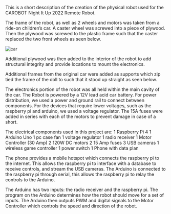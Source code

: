 This is a short description of the creation of the physical robot used for the CAROBOT Night It Up 2022 Remote Robot. 

The frame of the robot, as well as 2 wheels and motors was taken from a ride-on children’s car. A caster wheel was screwed into a piece of plywood. Then the plywood was screwed to the plastic frame such that the caster replaced the two front wheels as seen below. 

![car](https://github.com//carobot/blob/NIU-Remote-Robot/PXL_20220630_161905990(2).jpg?raw=true)

Additional plywood was then added to the interior of the robot to add structural integrity and provide locations to mount the electronics. 

Additional frames from the original car were added as supports which zip tied the frame of the doll to such that it stood up straight as seen below.

The electronics portion of the robot was all held within the main cavity of the car. The Robot is powered by a 12V lead acid car battery. For power distribution, we used a power and ground rail to connect between components. For the devices that require lower voltages, such as the raspberry pi and arduino, we used a voltage regulator. The 15A fuses were added in series with each of the motors to prevent damage in case of a short. 

The electrical components used in this project are:
1 Raspberry Pi 4
1 Arduino Uno
1 pc case fan
1 voltage regulator
1 radio receiver
1 Motor Controller (30 Amp)
2 120W DC motors 
2 15 Amp fuses
3 USB cameras
1 wireless game controller
1 power switch
1 Phone with data plan


The phone provides a mobile hotspot which connects the raspberry pi to the internet. This allows the raspberry pi to interface with a database to receive controls, and stream the USB cameras. The Arduino is connected to the raspberry pi through serial, this allows the raspberry pi to relay the controls to the Arduino. 

The Arduino has two inputs: the radio receiver and the raspberry pi. The program on the Arduino determines how the robot should move for a set of inputs. The Arduino then outputs PWM and digital signals to the Motor Controller which controls the speed and direction of the robot.
